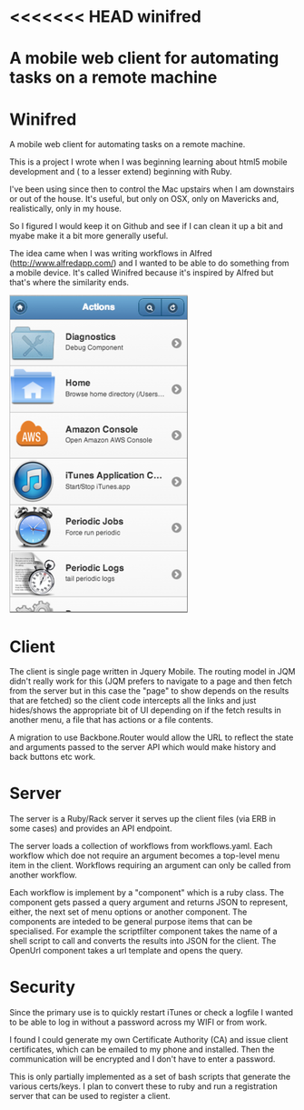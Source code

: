 <<<<<<< HEAD
winifred
========

A mobile web client for automating tasks on a remote machine
=======
Winifred
========

A mobile web client for automating tasks on a remote machine.

This is a project I wrote when I was beginning learning about html5
mobile development and ( to a lesser extend) beginning with Ruby.

I've been using since then to control the Mac upstairs when I am
downstairs or out of the house. It's useful, but only on OSX, only
on Mavericks and, realistically, only in my house.

So I figured I would keep it on Github and see if I can clean it
up a bit and myabe make it a bit more generally useful.

The idea came when I was writing workflows in Alfred
(http://www.alfredapp.com/) and I wanted to be able to do something
from a mobile device.  It's called Winifred because it's inspired
by Alfred but that's where the similarity ends.

![Client Root](./assets/client-root.png)


Client
======

The client is  single page written in Jquery Mobile. The routing
model in JQM didn't really work for this  (JQM prefers to navigate
to a page and then fetch from the server but in this case the "page"
to show depends on the results that are fetched) so the client code
intercepts all the links and just hides/shows the appropriate bit
of UI depending on if the fetch results in another menu, a file
that has actions or a file contents.

A migration to use Backbone.Router would allow the URL to reflect the
state and arguments passed to the server API which would make history and back
buttons etc work.

Server
======

The server is a Ruby/Rack server it serves up the client files (via
ERB in some cases) and provides an API endpoint.

The server loads a collection of workflows from workflows.yaml.
Each workflow which doe not require an argument becomes a top-level
menu item in the client. Workflows requiring an argument can only
be called from another workflow.

Each workflow is implement by a "component" which is a ruby class.
The component gets passed a query argument and returns JSON to
represent, either, the next set of menu options or another component.
The components are inteded to be general purpose items that can be
specialised. For example the scriptfilter component takes the name
of a shell script to call and converts the 
results into JSON for the client.  The OpenUrl component takes a
url template and opens the query.

Security
========

Since the primary use is to quickly restart iTunes or check a logfile
I wanted to be able to log in without a password across my WIFI or
from work.

I found I could generate my own Certificate Authority (CA) and issue
client certificates, which can be emailed to my phone and installed.
Then the communication will be encrypted and I don't have to enter
a password.

This is only partially implemented as a set of bash scripts that
generate the various certs/keys.  I plan to convert these to ruby
and run a registration server that can be used to register a client.


